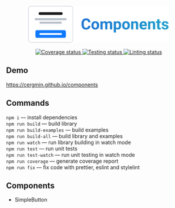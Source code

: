 <p align="center">
  <img alt="The logo of React components library" src="./logo.svg" height="100">
</p>

<p align="center">
  <a href="https://codecov.io/gh/cergmin/components">
    <img alt="Coverage status" src="https://codecov.io/gh/cergmin/components/branch/main/graph/badge.svg?token=GLLDOYT6FW"/>
  </a>
  <a href="https://github.com/cergmin/components/actions/workflows/testing.yml">
    <img alt="Testing status" src="https://github.com/cergmin/components/actions/workflows/testing.yml/badge.svg">
  </a>
  <a href="https://github.com/cergmin/components/actions/workflows/linting.yml">
    <img alt="Linting status" src="https://github.com/cergmin/components/actions/workflows/linting.yml/badge.svg">
  </a>
</p>

## Demo
https://cergmin.github.io/components

## Commands
`npm i` — install dependencies<br>
`npm run build` — build library<br>
`npm run build-examples` — build examples<br>
`npm run build-all` — build library and examples<br>
`npm run watch` — run library building in watch mode<br>
`npm run test` — run unit tests<br>
`npm run test-watch` — run unit testing in watch mode<br>
`npm run coverage` — generate coverage report<br>
`npm run fix` — fix code with prettier, eslint and stylelint<br>

## Components
- SimpleButton
